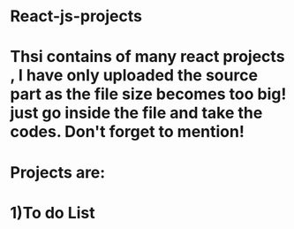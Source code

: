 # React-js-projects
# Thsi contains of many react projects , I have only uploaded the source part as the file size becomes too big! just go inside the file and take the codes. Don't forget to mention!

# Projects are:
# 1)To do List
